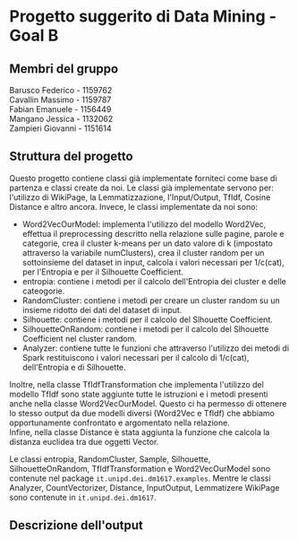 Progetto suggerito di Data Mining - Goal B
===================

Membri del gruppo
-----------------

Barusco Federico - 1159762\
Cavallin Massimo - 1159787\
Fabian Emanuele - 1156449\
Mangano Jessica - 1132062\
Zampieri Giovanni - 1151614

Struttura del progetto
-----------------

Questo progetto contiene classi già implementate forniteci come base di partenza
e classi create da noi. Le classi già implementate servono per: l'utilizzo di 
WikiPage, la Lemmatizzazione, l'Input/Output, TfIdf, Cosine 
Distance e altro ancora. Invece, le classi implementate da noi sono:
 - Word2VecOurModel: implementa l'utilizzo del modello Word2Vec, effettua il preprocessing 
 descritto nella relazione sulle pagine, parole e categorie, crea il cluster k-means per un
 dato valore di k (impostato attraverso la variabile numClusters), crea il cluster random
 per un sottoinsieme del dataset in input, 
 calcola i valori necessari per 1/c(cat), per l'Entropia e per il Silhouette Coefficient.
 - entropia: contiene i metodi per il calcolo dell'Entropia dei cluster e delle cateogorie.
 - RandomCluster: contiene i metodi per creare un cluster random su un insieme ridotto 
dei dati del dataset di input.
 - Silhouette: contiene i metodi per il calcolo del Slhouette Coefficient.
 - SilhouetteOnRandom: contiene i metodi per il calcolo del Slhouette Coefficient nel 
cluster random.
 - Analyzer: contiene tutte le funzioni che attraverso l'utilizzo dei 
metodi di Spark restituiscono i valori necessari per il calcolo di 1/c(cat), 
dell'Entropia e di Silhouette.

Inoltre, nella classe TfIdfTransformation che implementa l'utilizzo del modello TfIdf sono state aggiunte tutte
le istruzioni e i metodi presenti anche nella classe Word2VecOurModel. Questo ci ha permesso
di ottenere lo stesso output da due modelli diversi (Word2Vec e TfIdf) che abbiamo opportunamente
confrontato e argomentato nella relazione.\
Infine, nella classe Distance è stata aggiunta la funzione che calcola la distanza
euclidea tra due oggetti Vector.

Le classi entropia, RandomCluster, Sample, Silhouette, SilhouetteOnRandom, 
TfIdfTransformation e Word2VecOurModel sono contenute nel package `it.unipd.dei.dm1617.examples`.
Mentre le classi Analyzer, CountVectorizer, Distance, InputOutput, Lemmatizere WikiPage sono
contenute in `it.unipd.dei.dm1617`.

Descrizione dell'output
-----------------

